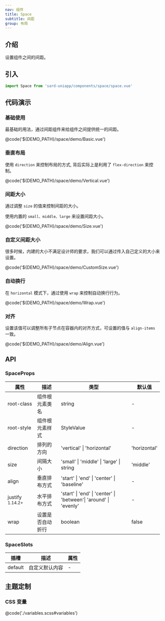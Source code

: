 ```yaml
---
nav: 组件
title: Space
subtitle: 间距
group: 布局
---
```


## 介绍

设置组件之间的间距。

## 引入

```ts
import Space from 'sard-uniapp/components/space/space.vue'
```

## 代码演示

### 基础使用

最基础的用法，通过间距组件来给组件之间提供统一的间距。

@code('${DEMO_PATH}/space/demo/Basic.vue')

### 垂直布局

使用 `direction` 来控制布局的方式, 背后实际上是利用了 `flex-direction` 来控制。

@code('${DEMO_PATH}/space/demo/Vertical.vue')

### 间距大小

通过调整 `size` 的值来控制间距的大小。

使用内置的 `small、middle、large` 来设置间距大小。

@code('${DEMO_PATH}/space/demo/Size.vue')

### 自定义间距大小

很多时候，内建的大小不满足设计师的要求，我们可以通过传入自己定义的大小来设置。

@code('${DEMO_PATH}/space/demo/CustomSize.vue')

### 自动换行

在 `horizontal` 模式下，通过使用 `wrap` 来控制自动换行行为。

@code('${DEMO_PATH}/space/demo/Wrap.vue')

### 对齐

设置该值可以调整所有子节点在容器内的对齐方式，可设置的值与 `align-items` 一致。

@code('${DEMO_PATH}/space/demo/Align.vue')

## API

### SpaceProps

| 属性                       | 描述             | 类型                                                             | 默认值       |
| -------------------------- | ---------------- | ---------------------------------------------------------------- | ------------ |
| root-class                 | 组件根元素类名   | string                                                           | -            |
| root-style                 | 组件根元素样式   | StyleValue                                                       | -            |
| direction                  | 排列的方向       | 'vertical' \| 'horizontal'                                       | 'horizontal' |
| size                       | 间隔大小         | 'small' \| 'middle' \| 'large' \| string                         | 'middle'     |
| align                      | 垂直排布方式     | 'start' \| 'end' \| 'center' \| 'baseline'                       | -            |
| justify <sup>1.14.2+</sup> | 水平排布方式     | 'start' \| 'end' \| 'center' \| 'between'\| 'around' \| 'evenly' | -            |
| wrap                       | 设置是否自动折行 | boolean                                                          | false        |

### SpaceSlots

| 插槽    | 描述           | 属性 |
| ------- | -------------- | ---- |
| default | 自定义默认内容 | -    |

## 主题定制

### CSS 变量

@code('./variables.scss#variables')
